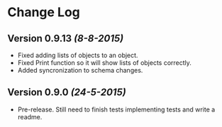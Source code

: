 Change Log
==========

Version 0.9.13 *(8-8-2015)*
------------------

* Fixed adding lists of objects to an object.
* Fixed Print function so it will show lists of objects correctly.
* Added syncronization to schema changes.

Version 0.9.0 *(24-5-2015)*
------------------

* Pre-release. Still need to finish tests implementing tests and write a readme. 

